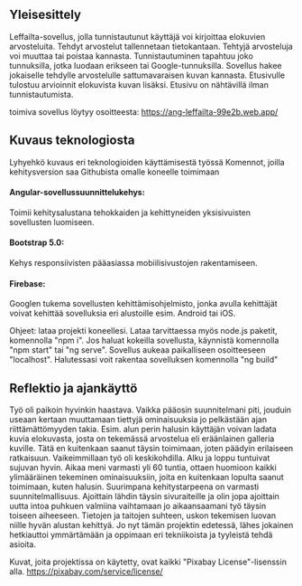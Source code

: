 ## Yleisesittely

Leffailta-sovellus, jolla tunnistautunut käyttäjä voi kirjoittaa elokuvien arvosteluita. Tehdyt arvostelut tallennetaan tietokantaan. Tehtyjä arvosteluja voi muuttaa tai poistaa kannasta. Tunnistautuminen tapahtuu joko tunnuksilla, jotka luodaan erikseen tai Google-tunnuksilla. Sovellus hakee jokaiselle tehdylle arvostelulle sattumavaraisen kuvan kannasta. Etusivulle tulostuu arvioinnit elokuvista kuvan lisäksi. Etusivu on nähtävillä ilman tunnistautumista.

toimiva sovellus löytyy osoitteesta: <https://ang-leffailta-99e2b.web.app/>

## Kuvaus teknologiosta

Lyhyehkö kuvaus eri teknologioiden käyttämisestä työssä
Komennot, joilla kehitysversion saa Githubista omalle koneelle toimimaan

#### Angular-sovellussuunnittelukehys: 
Toimii kehitysalustana tehokkaiden ja kehittyneiden yksisivuisten sovellusten luomiseen.

#### Bootstrap 5.0: 
Kehys responsiivisten pääasiassa mobiilisivustojen rakentamiseen. 

#### Firebase:
Googlen tukema sovellusten kehittämisohjelmisto, jonka avulla kehittäjät voivat kehittää sovelluksia eri alustoille 
esim. Android tai iOS.

Ohjeet: lataa projekti koneellesi. Lataa tarvittaessa myös node.js paketit, komennolla "npm i". Jos haluat kokeilla sovellusta, käynnistä komennolla "npm start" tai "ng serve". Sovellus aukeaa paikalliseen osoitteeseen "localhost". Halutessasi voit rakentaa sovelluksen komennolla "ng build"

## Reflektio ja ajankäyttö

Työ oli paikoin hyvinkin haastava. Vaikka pääosin suunnitelmani piti, jouduin useaan kertaan muuttamaan tiettyjä ominaisuuksia jo pelkästään ajan riittämättömyyden takia. Esim. alun perin halusin käyttäjän voivan ladata kuvia elokuvasta, josta on tekemässä arvostelua eli eräänlainen galleria kuville. Tätä en kuitenkaan saanut täysin toimimaan, joten päädyin erilaiseen ratkaisuun. Vaikeimmillaan työ oli keskikohdilla. Alku ja loppu tuntuivat sujuvan hyvin. Aikaa meni varmasti yli 60 tuntia, ottaen huomioon kaikki ylimääräinen tekeminen ominaisuuksiin, joita en kuitenkaan lopulta saanut toimimaan, kuten halusin. Suurimpana kehitystarpeena on varmasti suunnitelmallisuus. Ajoittain lähdin täysin sivuraiteille ja olin jopa ajoittain uutta intoa puhkuen valmiina vaihtamaan jo aikaansaamani työ täysin toiseen aiheeseen. Tietojen ja taitojen suhteen, uskon tekemisen luovan niille hyvän alustan kehittyä. Jo nyt tämän projektin edetessä, lähes jokainen hetkiauttoi ymmärtämään ja oppimaan eri tekniikoista ja tyyleistä tehdä asioita.  

Kuvat, joita projektissa on käytetty, ovat kaikki "Pixabay License"-lisenssin alla.
<https://pixabay.com/service/license/>
